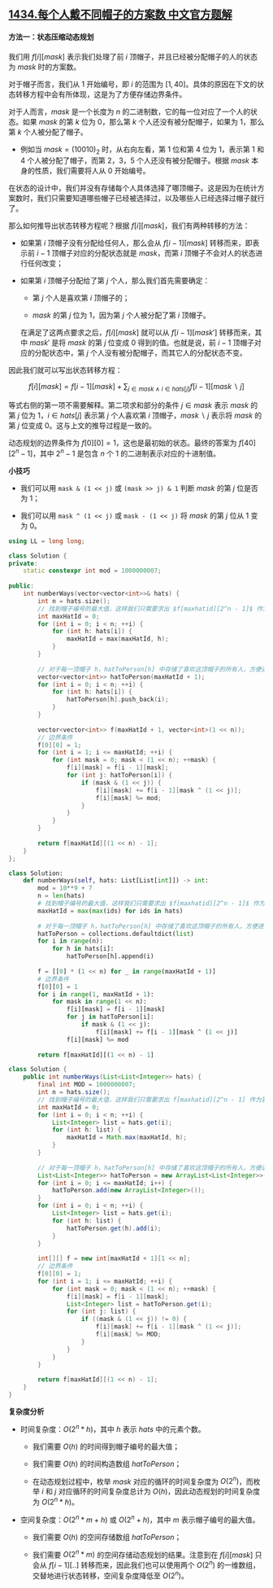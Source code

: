 ## [1434.每个人戴不同帽子的方案数 中文官方题解](https://leetcode.cn/problems/number-of-ways-to-wear-different-hats-to-each-other/solutions/100000/mei-ge-ren-dai-bu-tong-mao-zi-de-fang-an-d4kd)
#### 方法一：状态压缩动态规划

我们用 $f[i][\textit{mask}]$ 表示我们处理了前 $i$ 顶帽子，并且已经被分配帽子的人的状态为 $\textit{mask}$ 时的方案数。

对于帽子而言，我们从 $1$ 开始编号，即 $i$ 的范围为 $[1, 40]$。具体的原因在下文的状态转移方程中会有所体现，这是为了方便存储边界条件。

对于人而言，$\textit{mask}$ 是一个长度为 $n$ 的二进制数，它的每一位对应了一个人的状态。如果 $\textit{mask}$ 的第 $k$ 位为 $0$，那么第 $k$ 个人还没有被分配帽子，如果为 $1$，那么第 $k$ 个人被分配了帽子。

- 例如当 $\textit{mask} = (10010)_2$ 时，从右向左看，第 $1$ 位和第 $4$ 位为 $1$，表示第 $1$ 和 $4$ 个人被分配了帽子，而第 $2$，$3$，$5$ 个人还没有被分配帽子。根据 $\textit{mask}$ 本身的性质，我们需要将人从 $0$ 开始编号。

在状态的设计中，我们并没有存储每个人具体选择了哪顶帽子。这是因为在统计方案数时，我们只需要知道哪些帽子已经被选择过，以及哪些人已经选择过帽子就行了。

那么如何推导出状态转移方程呢？根据 $f[i][\textit{mask}]$，我们有两种转移的方法：

- 如果第 $i$ 顶帽子没有分配给任何人，那么会从 $f[i-1][\textit{mask}]$ 转移而来，即表示前 $i-1$ 顶帽子对应的分配状态就是 $\textit{mask}$，而第 $i$ 顶帽子不会对人的状态进行任何改变；

- 如果第 $i$ 顶帽子分配给了第 $j$ 个人，那么我们首先需要确定：

    - 第 $j$ 个人是喜欢第 $i$ 顶帽子的；

    - $\textit{mask}$ 的第 $j$ 位为 $1$，因为第 $j$ 个人被分配了第 $i$ 顶帽子。

  在满足了这两点要求之后，$f[i][\textit{mask}]$ 就可以从 $f[i-1][\textit{mask}']$ 转移而来，其中 $\textit{mask}'$ 是将 $\textit{mask}$ 的第 $j$ 位变成 $0$ 得到的值。也就是说，前 $i-1$ 顶帽子对应的分配状态中，第 $j$ 个人没有被分配帽子，而其它人的分配状态不变。

因此我们就可以写出状态转移方程：

$$
f[i][\textit{mask}] = f[i - 1][\textit{mask}] + \sum_{{j \in \textit{mask} ~\wedge~ i \in \textit{hats}[j]}} f[i - 1][\textit{mask} ~\backslash~ j]
$$

等式右侧的第一项不需要解释。第二项求和部分的条件 $j \in \textit{mask}$ 表示 $\textit{mask}$ 的第 $j$ 位为 $1$，$i \in \textit{hats}[j]$ 表示第 $j$ 个人喜欢第 $i$ 顶帽子，$\textit{mask} ~\backslash~ j$ 表示将 $\textit{mask}$ 的第 $j$ 位变成 $0$。这与上文的推导过程是一致的。

动态规划的边界条件为 $f[0][0] = 1$，这也是最初始的状态。最终的答案为 $f[40][2^n-1]$，其中 $2^n-1$ 是包含 $n$ 个 $1$ 的二进制表示对应的十进制值。

**小技巧**

- 我们可以用 `mask & (1 << j)` 或 `(mask >> j) & 1` 判断 $\textit{mask}$ 的第 $j$ 位是否为 $1$；

- 我们可以用 `mask ^ (1 << j)` 或 `mask - (1 << j)` 将 $\textit{mask}$ 的第 $j$ 位从 $1$ 变为 $0$。

```C++ [sol1-C++]
using LL = long long;

class Solution {
private:
    static constexpr int mod = 1000000007;
    
public:
    int numberWays(vector<vector<int>>& hats) {
        int n = hats.size();
        // 找到帽子编号的最大值，这样我们只需要求出 $f[maxhatid][2^n - 1]$ 作为答案
        int maxHatId = 0;
        for (int i = 0; i < n; ++i) {
            for (int h: hats[i]) {
                maxHatId = max(maxHatId, h);
            }
        }
        
        // 对于每一顶帽子 h，hatToPerson[h] 中存储了喜欢这顶帽子的所有人，方便进行动态规划
        vector<vector<int>> hatToPerson(maxHatId + 1);
        for (int i = 0; i < n; ++i) {
            for (int h: hats[i]) {
                hatToPerson[h].push_back(i);
            }
        }
        
        vector<vector<int>> f(maxHatId + 1, vector<int>(1 << n));
        // 边界条件
        f[0][0] = 1;
        for (int i = 1; i <= maxHatId; ++i) {
            for (int mask = 0; mask < (1 << n); ++mask) {
                f[i][mask] = f[i - 1][mask];
                for (int j: hatToPerson[i]) {
                    if (mask & (1 << j)) {
                        f[i][mask] += f[i - 1][mask ^ (1 << j)];
                        f[i][mask] %= mod;
                    }
                }
            }
        }
        
        return f[maxHatId][(1 << n) - 1];
    }
};
```

```Python [sol1-Python3]
class Solution:
    def numberWays(self, hats: List[List[int]]) -> int:
        mod = 10**9 + 7
        n = len(hats)
        # 找到帽子编号的最大值，这样我们只需要求出 $f[maxhatid][2^n - 1]$ 作为答案
        maxHatId = max(max(ids) for ids in hats)
        
        # 对于每一顶帽子 h，hatToPerson[h] 中存储了喜欢这顶帽子的所有人，方便进行动态规划
        hatToPerson = collections.defaultdict(list)
        for i in range(n):
            for h in hats[i]:
                hatToPerson[h].append(i)
        
        f = [[0] * (1 << n) for _ in range(maxHatId + 1)]
        # 边界条件
        f[0][0] = 1
        for i in range(1, maxHatId + 1):
            for mask in range(1 << n):
                f[i][mask] = f[i - 1][mask]
                for j in hatToPerson[i]:
                    if mask & (1 << j):
                        f[i][mask] += f[i - 1][mask ^ (1 << j)]
                f[i][mask] %= mod
        
        return f[maxHatId][(1 << n) - 1]
```

```Java [sol1-Java]
class Solution {
    public int numberWays(List<List<Integer>> hats) {
        final int MOD = 1000000007;
        int n = hats.size();
        // 找到帽子编号的最大值，这样我们只需要求出 f[maxhatid][2^n - 1] 作为答案
        int maxHatId = 0;
        for (int i = 0; i < n; ++i) {
            List<Integer> list = hats.get(i);
            for (int h: list) {
                maxHatId = Math.max(maxHatId, h);
            }
        }
        
        // 对于每一顶帽子 h，hatToPerson[h] 中存储了喜欢这顶帽子的所有人，方便进行动态规划
        List<List<Integer>> hatToPerson = new ArrayList<List<Integer>>();
        for (int i = 0; i <= maxHatId; i++) {
            hatToPerson.add(new ArrayList<Integer>());
        }
        for (int i = 0; i < n; ++i) {
            List<Integer> list = hats.get(i);
            for (int h: list) {
                hatToPerson.get(h).add(i);
            }
        }
        
        int[][] f = new int[maxHatId + 1][1 << n];
        // 边界条件
        f[0][0] = 1;
        for (int i = 1; i <= maxHatId; ++i) {
            for (int mask = 0; mask < (1 << n); ++mask) {
                f[i][mask] = f[i - 1][mask];
                List<Integer> list = hatToPerson.get(i);
                for (int j: list) {
                    if ((mask & (1 << j)) != 0) {
                        f[i][mask] += f[i - 1][mask ^ (1 << j)];
                        f[i][mask] %= MOD;
                    }
                }
            }
        }
        
        return f[maxHatId][(1 << n) - 1];
    }
}
```

**复杂度分析**

- 时间复杂度：$O(2^n * h)$，其中 $h$ 表示 $\textit{hats}$ 中的元素个数。

    - 我们需要 $O(h)$ 的时间得到帽子编号的最大值；

    - 我们需要 $O(h)$ 的时间构造数组 $\textit{hatToPerson}$；

    - 在动态规划过程中，枚举 $\textit{mask}$ 对应的循环的时间复杂度为 $O(2^n)$，而枚举 $i$ 和 $j$ 对应循环的时间复杂度总计为 $O(h)$，因此动态规划的时间复杂度为 $O(2^n * h)$。

- 空间复杂度：$O(2^n * m + h)$ 或 $O(2^n + h)$，其中 $m$ 表示帽子编号的最大值。

    - 我们需要 $O(h)$ 的空间存储数组 $\textit{hatToPerson}$；

    - 我们需要 $O(2^n * m)$ 的空间存储动态规划的结果。注意到在 $f[i][\textit{mask}]$ 只会从 $f[i - 1][..]$ 转移而来，因此我们也可以使用两个 $O(2^n)$ 的一维数组，交替地进行状态转移，空间复杂度降低至 $O(2^n)$。